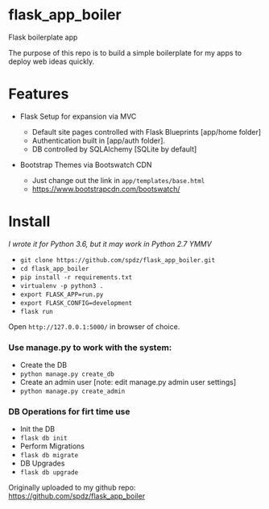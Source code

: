 # flask_app_boiler
Flask boilerplate app

The purpose of this repo is to build a simple boilerplate for my apps to deploy web ideas quickly.

# Features
- Flask Setup for expansion via MVC
    + Default site pages controlled with Flask Blueprints [app/home folder]
    + Authentication built in [app/auth folder].
    + DB controlled by SQLAlchemy [SQLite by default]

- Bootstrap Themes via Bootswatch CDN
	+ Just change out the link in `app/templates/base.html`
	+ https://www.bootstrapcdn.com/bootswatch/


# Install
_I wrote it for Python 3.6, but it may work in Python 2.7 YMMV_

- `git clone https://github.com/spdz/flask_app_boiler.git`
- `cd flask_app_boiler`
- `pip install -r requirements.txt`
- `virtualenv -p python3 .`
- `export FLASK_APP=run.py`
- `export FLASK_CONFIG=development`
- `flask run`

Open `http://127.0.0.1:5000/` in browser of choice. 

### Use manage.py to work with the system:

- Create the DB
- `python manage.py create_db`
- Create an admin user [note: edit manage.py admin user settings]
- `python manage.py create_admin`

### DB Operations for firt time use

- Init the DB
- `flask db init`
- Perform Migrations
- `flask db migrate`
- DB Upgrades
- `flask db upgrade`


Originally uploaded to my github repo:
https://github.com/spdz/flask_app_boiler

